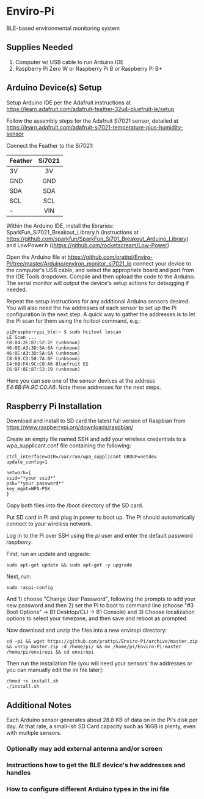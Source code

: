 # Enviro-Pi
BLE-based environmental monitoring system

## Supplies Needed 

1. Computer w/ USB cable to run Arduino IDE
2. Raspberry Pi Zero W or Raspberry Pi B or Raspberry Pi B+

## Arduino Device(s) Setup

Setup Arduino IDE per the Adafruit instructions at https://learn.adafruit.com/adafruit-feather-32u4-bluefruit-le/setup

Follow the assembly steps for the Adafruit Si7021 sensor, detailed at https://learn.adafruit.com/adafruit-si7021-temperature-plus-humidity-sensor

Connect the Feather to the Si7021:

| Feather        | Si7021          | 
| ------------- |:-------------:| 
| 3V     | 3V |
| GND     | GND       |
| SDA | SDA      |
| SCL | SCL      |	
| - | VIN      |

Within the Arduino IDE, install the libraries: SparkFun_Si7021_Breakout_Library.h (instructions at https://github.com/sparkfun/SparkFun_Si701_Breakout_Arduino_Library) and LowPower.h ((https://github.com/rocketscream/Low-Power)

Open the Arduino file at https://github.com/prattpi/Enviro-Pi/tree/master/Arduino/environ_monitor_si7021_lp connect your device to the computer's USB cable, and select the appropriate board and port from the IDE Tools dropdown. Compile and then upload the code to the Arduino. The serial monitor will output the device's setup actions for debugging if needed.

Repeat the setup instructions for any additional Arduino sensors desired. You will also need the hw addresses of each sensor to set up the Pi configuration in the next step. A quick way to gather the addresses is to let the Pi scan for them using the *hcitool* command, e.g.:

	pi@raspberrypi_ble:~ $ sudo hcitool lescan
	LE Scan ...
	F8:04:2E:87:52:2F (unknown)
	46:0E:A3:3D:5A:6A (unknown)
	46:0E:A3:3D:5A:6A (unknown)
	C8:69:CD:50:7A:0F (unknown)
	E4:6B:FA:9C:C0:A6 Bluefruit ES
	E6:BF:8E:87:53:19 (unknown)

Here you can see one of the sensor devices at the address *E4:6B:FA:9C:C0:A6*. Note these addresses for the next steps. 

## Raspberry Pi Installation

Download and install to SD card the latest full version of Raspbian from https://www.raspberrypi.org/downloads/raspbian/

Create an empty file named SSH and add your wireless credentials to a wpa_supplicant.conf file containing the following:

	ctrl_interface=DIR=/var/run/wpa_supplicant GROUP=netdev
	update_config=1

	network={
	ssid="*your ssid*"
	psk="*your password*"
	key_mgmt=WPA-PSK
	}

Copy both files into the /boot directory of the SD card.

Put SD card in Pi and plug in power to boot up. The Pi should automatically connect to your wireless network. 

Log in to the Pi over SSH using the *pi* user and enter the default password *raspberry*.

First, run an update and upgrade: 

	sudo apt-get update && sudo apt-get -y upgrade  

Next, run:

	sudo raspi-config 
	
And 1) choose "Change User Password", following the prompts to add your new password and then 2) set the Pi to boot to command line (choose "#3 Boot Options" -> B1 Desktop/CLI -> B1 Console) and 3) Choose localization options to select your timezone, and then save and reboot as prompted.

Now download and unzip the files into a new enviropi directory:

	cd ~pi && wget https://github.com/prattpi/Enviro-Pi/archive/master.zip && unzip master.zip -d /home/pi/ && mv /home/pi/Enviro-Pi-master /home/pi/enviropi && cd enviropi

Then run the installation file (you will need your sensors' hw addresses or you can manually edit the ini file later):

	chmod +x install.sh
	./install.sh 
  
## Additional Notes

Each Arduino sensor generates about 28.8 KB of data on in the Pi's disk per day. At that rate, a small-ish SD Card capacity such as 16GB is plenty, even with multiple sensors. 

### Optionally may add external antenna and/or screen 
### Instructions how to get the BLE device's hw addresses and handles
### How to configure different Arduino types in the ini file 
 
